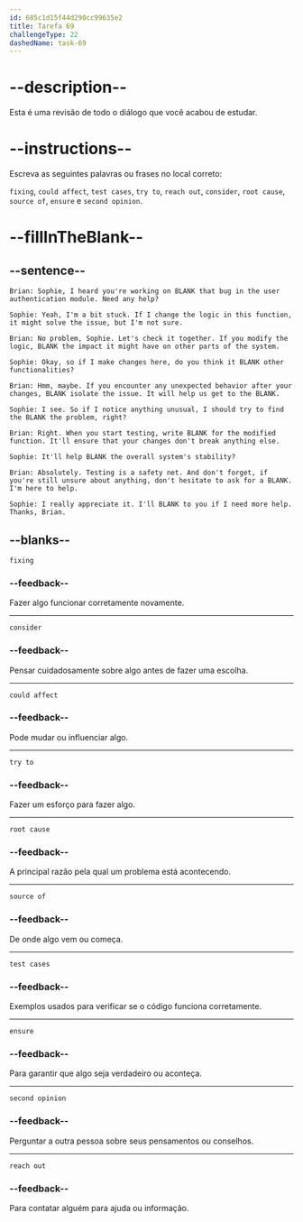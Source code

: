 ```yaml
---
id: 685c1d15f44d290cc99635e2
title: Tarefa 69
challengeType: 22
dashedName: task-69
---
```


<!-- REVIEW -->

# --description--

Esta é uma revisão de todo o diálogo que você acabou de estudar.

# --instructions--

Escreva as seguintes palavras ou frases no local correto:

`fixing`, `could affect`, `test cases`, `try to`, `reach out`, `consider`, `root cause`, `source of`, `ensure` e `second opinion`.

# --fillInTheBlank--

## --sentence--

`Brian: Sophie, I heard you're working on BLANK that bug in the user authentication module. Need any help?`

`Sophie: Yeah, I'm a bit stuck. If I change the logic in this function, it might solve the issue, but I'm not sure.`

`Brian: No problem, Sophie. Let's check it together. If you modify the logic, BLANK the impact it might have on other parts of the system.`

`Sophie: Okay, so if I make changes here, do you think it BLANK other functionalities?`

`Brian: Hmm, maybe. If you encounter any unexpected behavior after your changes, BLANK isolate the issue. It will help us get to the BLANK.`

`Sophie: I see. So if I notice anything unusual, I should try to find the BLANK the problem, right?`

`Brian: Right. When you start testing, write BLANK for the modified function. It'll ensure that your changes don't break anything else.`

`Sophie: It'll help BLANK the overall system's stability?`

`Brian: Absolutely. Testing is a safety net. And don't forget, if you're still unsure about anything, don't hesitate to ask for a BLANK. I'm here to help.`

`Sophie: I really appreciate it. I'll BLANK to you if I need more help. Thanks, Brian.`

## --blanks--

`fixing`

### --feedback--

Fazer algo funcionar corretamente novamente.

---

`consider`

### --feedback--

Pensar cuidadosamente sobre algo antes de fazer uma escolha.

---

`could affect`

### --feedback--

Pode mudar ou influenciar algo.

---

`try to`

### --feedback--

Fazer um esforço para fazer algo.

---

`root cause`

### --feedback--

A principal razão pela qual um problema está acontecendo.

---

`source of`

### --feedback--

De onde algo vem ou começa.

---

`test cases`

### --feedback--

Exemplos usados para verificar se o código funciona corretamente.

---

`ensure`

### --feedback--

Para garantir que algo seja verdadeiro ou aconteça.

---

`second opinion`

### --feedback--

Perguntar a outra pessoa sobre seus pensamentos ou conselhos.

---

`reach out`

### --feedback--

Para contatar alguém para ajuda ou informação.
